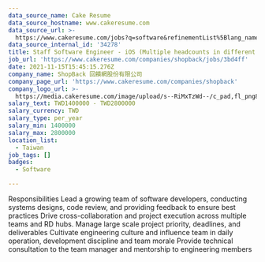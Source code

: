 ```yaml
---
data_source_name: Cake Resume
data_source_hostname: www.cakeresume.com
data_source_url: >-
  https://www.cakeresume.com/jobs?q=software&refinementList%5Blang_name%5D%5B0%5D=English&refinementList%5Bsalary_type%5D=per_year&range%5Bsalary_range%5D%5Bmin%5D=1000000&page=2
data_source_internal_id: '34278'
title: Staff Software Engineer - iOS (Multiple headcounts in different teams)
job_url: 'https://www.cakeresume.com/companies/shopback/jobs/3bd4ff'
date: 2021-11-15T15:45:15.276Z
company_name: ShopBack 回饋網股份有限公司
company_page_url: 'https://www.cakeresume.com/companies/shopback'
company_logo_url: >-
  https://media.cakeresume.com/image/upload/s--RiMxTzWd--/c_pad,fl_png8,h_200,w_200/v1657599645/hma3pimzrdw1b4eq527q.png
salary_text: TWD1400000 - TWD2800000
salary_currency: TWD
salary_type: per_year
salary_min: 1400000
salary_max: 2800000
location_list:
  - Taiwan
job_tags: []
badges:
  - Software

---
```


Responsibilities Lead a growing team of software developers, conducting systems designs, code review, and providing feedback to ensure best practices Drive cross-collaboration and project execution across multiple teams and RD hubs. Manage large scale project priority, deadlines, and deliverables Cultivate engineering culture and influence team in daily operation, development discipline and team morale Provide technical consultation to the team manager and mentorship to engineering members